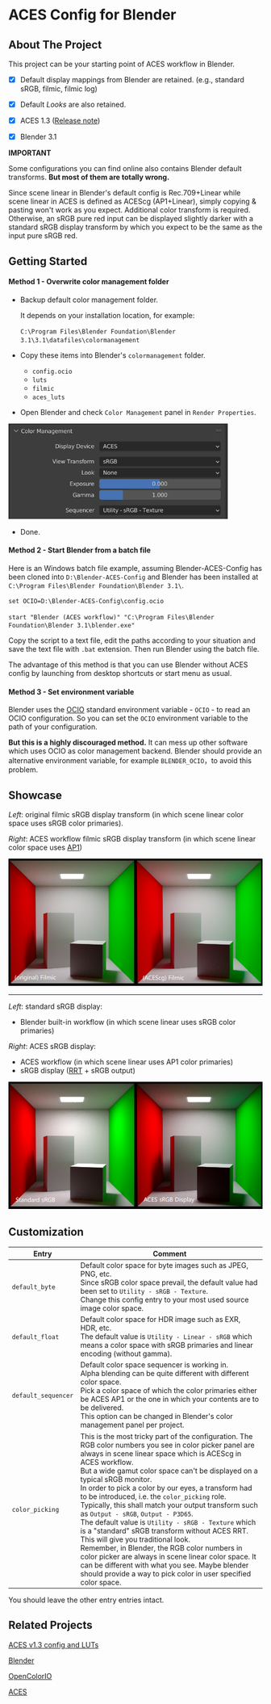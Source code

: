 # ACES Config for Blender



## About The Project

This project can be your starting point of ACES workflow in Blender.

- [x] Default display mappings from Blender are retained. (e.g.,  standard sRGB, filmic, filmic log)
- [x] Default *Looks* are also retained.
- [x] ACES 1.3 ([Release note](https://community.acescentral.com/t/aces-1-3-now-available/3739))
- [x] Blender 3.1



**IMPORTANT**

Some configurations you can find online also contains Blender default transforms. **But most of them are totally wrong.** 

Since scene linear in Blender's default config is Rec.709+Linear while scene linear in ACES is defined as ACEScg (AP1+Linear), simply copying & pasting won't work as you expect. Additional color transform is required. Otherwise, an sRGB pure red input can be displayed slightly darker with a standard sRGB display transform by which you expect to be the same as the input pure sRGB red.



## Getting Started

#### Method 1 - Overwrite color management folder

- Backup default color management folder.

  It depends on your installation location, for example:

  `C:\Program Files\Blender Foundation\Blender 3.1\3.1\datafiles\colormanagement`

- Copy these items into Blender's `colormanagement` folder.
  - `config.ocio`
  - `luts`
  - `filmic`
  - `aces_luts`
- Open Blender and check `Color Management` panel in `Render Properties`.

<img src="./docs/images/color_management_aces_srgb.png" alt="color_management_aces_srgb" style="zoom:67%;" />

- Done.



#### Method 2 - Start Blender from a batch file

Here is an Windows batch file example, assuming Blender-ACES-Config has been cloned into `D:\Blender-ACES-Config` and Blender has been installed at `C:\Program Files\Blender Foundation\Blender 3.1\`.

```
set OCIO=D:\Blender-ACES-Config\config.ocio

start "Blender (ACES workflow)" "C:\Program Files\Blender Foundation\Blender 3.1\blender.exe"
```

Copy the script to a text file, edit the paths according to your situation and save the text file with `.bat` extension. Then run Blender using the batch file.

The advantage of this method is that you can use Blender without ACES config by launching from desktop shortcuts or start menu as usual.



#### Method 3 - Set environment variable

Blender uses the [OCIO](https://opencolorio.org/) standard environment variable - `OCIO` -  to read an OCIO configuration. So you can set the `OCIO` environment variable to the path of your configuration.

**But this is a highly discouraged method.** It can mess up other software which uses OCIO as color management backend. Blender should provide an alternative environment variable, for example `BLENDER_OCIO`，to avoid this problem.



## Showcase

*Left*: original filmic sRGB display transform (in which scene linear color space uses sRGB color primaries).

*Right*: ACES workflow filmic sRGB display transform (in which scene linear color space uses [AP1](https://en.wikipedia.org/wiki/Academy_Color_Encoding_System#ACEScg))

![the_cornell_box_rec709_filmic_vs_ap1_filmic](./docs/images/the_cornell_box_rec709_filmic_vs_ap1_filmic.png)

----

*Left*: standard sRGB display:

- Blender built-in workflow (in which scene linear uses sRGB color primaries)

*Right*: ACES sRGB display:

- ACES workflow (in which scene linear uses AP1 color primaries)
- sRGB display ([RRT](https://en.wikipedia.org/wiki/Academy_Color_Encoding_System#System_overview) + sRGB output)



![the_cornell_box_standard_srgb_vs_aces_srgb](./docs/images/the_cornell_box_standard_srgb_vs_aces_srgb.png)



## Customization

| Entry               | Comment                                                      |
| ------------------- | ------------------------------------------------------------ |
| `default_byte`      | Default color space for byte images such as JPEG, PNG, etc. <br>Since sRGB color space prevail, the default value had been set to `Utility - sRGB - Texture`.<br>Change this config entry to your most used source image color space. |
| `default_float`     | Default color space for HDR image such as EXR, HDR, etc.<br>The default value is `Utility - Linear - sRGB` which means a color space with sRGB primaries and linear encoding (without gamma). |
| `default_sequencer` | Default color space sequencer is working in.<br>Alpha blending can be quite different with different color space.<br>Pick a color space of which the color primaries either be ACES AP1 or the one in which your contents are to be delivered.<br>This option can be changed in Blender's color management panel per project. |
| `color_picking`     | This is the most tricky part of the configuration. The RGB color numbers you see in color picker panel are always in scene linear space which is ACEScg in ACES workflow.<br>But a wide gamut color space can't be displayed on a typical sRGB monitor.<br>In order to pick a color by our eyes, a transform had to be introduced, i.e. the `color_picking` role. <br>Typically, this shall match your output transform such as `Output - sRGB`, `Output - P3D65`. <br>The default value is `Utility - sRGB - Texture` which is a "standard" sRGB transform without ACES RRT. This will give you traditional look.<br>Remember, in Blender, the RGB color numbers in color picker are always in scene linear color space. It can be different with what you see. Maybe blender should provide a way to pick color in user specified color space. |

You should leave the other entry entries intact.



## Related Projects

[ACES v1.3 config and LUTs](https://github.com/Ginurx/OpenColorIO-Configs)

[Blender](https://www.blender.org/)

[OpenColorIO](https://opencolorio.org/)

[ACES](https://acescentral.com/)
